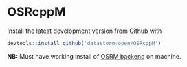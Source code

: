 # OSRcppM


Install the latest development version from Github with

```r
devtools::install_github('datastorm-open/OSRcppM')
```

**NB:** Must have working install of [OSRM backend](https://github.com/Project-OSRM/osrm-backend) on machine.